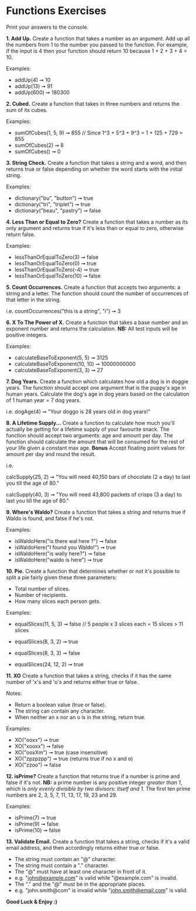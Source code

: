 # Functions Exercises

Print your answers to the console.

**1. Add Up.**
Create a function that takes a number as an argument. Add up all the numbers from 1 to the number you passed to the function. For example, if the input is 4 then your function should return 10 because 1 + 2 + 3 + 4 = 10.

Examples:

- addUp(4) ➞ 10
- addUp(13) ➞ 91
- addUp(600) ➞ 180300

**2. Cubed.**
Create a function that takes in three numbers and returns the sum of its cubes.

Examples:

- sumOfCubes(1, 5, 9) ➞ 855 // Since 1^3 + 5^3 + 9^3 = 1 + 125 + 729 = 855
- sumOfCubes(2) ➞ 8
- sumOfCubes() ➞ 0

**3. String Check.**
Create a function that takes a string and a word, and then returns true or false depending on whether the word starts with the initial string.

Examples:

- dictionary("bu", "button") ➞ true
- dictionary("tri", "triplet") ➞ true
- dictionary("beau", "pastry") ➞ false

**4. Less Than or Equal to Zero?**
Create a function that takes a number as its only argument and returns true if it's less than or equal to zero, otherwise return false.

Examples:

- lessThanOrEqualToZero(3) ➞ false
- lessThanOrEqualToZero(0) ➞ true
- lessThanOrEqualToZero(-4) ➞ true
- lessThanOrEqualToZero(10) ➞ false

**5. Count Occurrences.**
Create a function that accepts two arguments: a string and a letter. The function should count the number of occurrences of that letter in the string.

i.e.
countOccurrences("this is a string", "i") ➞ 3

**6. X To The Power of X.**
Create a function that takes a base number and an exponent number and returns the calculation. **NB:** All test inputs will be positive integers.

Examples:

- calculateBaseToExponent(5, 5) ➞ 3125
- calculateBaseToExponent(10, 10) ➞ 10000000000
- calculateBaseToExponent(3, 3) ➞ 27

**7. Dog Years.**
Create a function which calculates how old a dog is in doggie years. The function should accept one argument that is the puppy's age in human years. Calculate the dog's age in dog years based on the calculation of 1 human year = 7 dog years.

i.e.
dogAge(4) ➞ "Your doggo is 28 years old in dog years!"

**8. A Lifetime Supply...**
Create a function to calculate how much you'll actually be getting for a lifetime supply of your favourite snack. The function should accept two arguments: age and amount per day. The function should calculate the amount that will be consumed for the rest of your life given a constant max age. **Bonus** Accept floating point values for amount per day and round the result.

i.e.

calcSupply(25, 2) ➞ "You will need 40,150 bars of chocolate (2 a day) to last you till the age of 80."

calcSupply(40, 3) ➞ "You will need 43,800 packets of crisps (3 a day) to last you till the age of 80."

**9. Where's Waldo?**
Create a function that takes a string and returns true if Waldo is found, and false if he's not.

Examples:

- isWaldoHere("is there wal here ?") ➞ false
- isWaldoHere("I found you Waldo!") ➞ true
- isWaldoHere("is wally here?") ➞ false
- isWaldoHere("waldo is here") ➞ true

**10. Pie.**
Create a function that determines whether or not it's possible to split a pie fairly given these three parameters:

- Total number of slices.
- Number of recipients.
- How many slices each person gets.

Examples:

- equalSlices(11, 5, 3) ➞ false // 5 people x 3 slices each = 15 slices > 11 slices

- equalSlices(8, 3, 2) ➞ true
- equalSlices(8, 3, 3) ➞ false
- equalSlices(24, 12, 2) ➞ true

**11. XO**
Create a function that takes a string, checks if it has the same number of 'x's and 'o's and returns either true or false.

Notes:

- Return a boolean value (true or false).
- The string can contain any character.
- When neither an x nor an o is in the string, return true.

Examples:

- XO("ooxx") ➞ true
- XO("xooxx") ➞ false
- XO("ooxXm") ➞ true (case insensitive)
- XO("zpzpzpp") ➞ true (returns true if no x and o)
- XO("zzoo") ➞ false

**12. isPrime?**
Create a function that returns true if a number is prime and false if it's not. **NB:** a prime number is any positive integer _greater than 1_, which is _only evenly divisible by two divisors: itself and 1_. The first ten prime numbers are 2, 3, 5, 7, 11, 13, 17, 19, 23 and 29.

Examples:

- isPrime(7) ➞ true
- isPrime(9) ➞ false
- isPrime(10) ➞ false

**13. Validate Email.**
Create a function that takes a string, checks if it's a valid email address, and then accordingly returns either true or false.

- The string must contain an "@" character.
- The string must contain a "." character.
- The "@" must have at least one character in front of it.
- e.g. "john@example.com" is valid while "@example.com" is invalid.
- The "." and the "@" must be in the appropriate places.
- e.g. "john.smith@com" is invalid while "john.smith@email.com" is valid.

**Good Luck & Enjoy :)**
